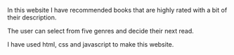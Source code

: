 In this website I have recommended books that are highly rated with a bit of their description.

The user can select from five genres and decide their next read.

I have used html, css and javascript to make this website.
